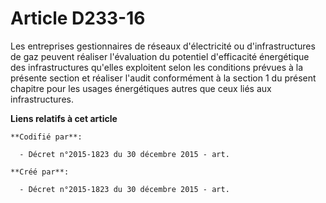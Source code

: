 # Article D233-16

Les entreprises gestionnaires de réseaux d'électricité ou d'infrastructures de gaz peuvent réaliser l'évaluation du potentiel
d'efficacité énergétique des infrastructures qu'elles exploitent selon les conditions prévues à la présente section et
réaliser l'audit conformément à la section 1 du présent chapitre pour les usages énergétiques autres que ceux liés aux
infrastructures.

**Liens relatifs à cet article**

	**Codifié par**:

	  - Décret n°2015-1823 du 30 décembre 2015 - art.

	**Créé par**:

	  - Décret n°2015-1823 du 30 décembre 2015 - art.

